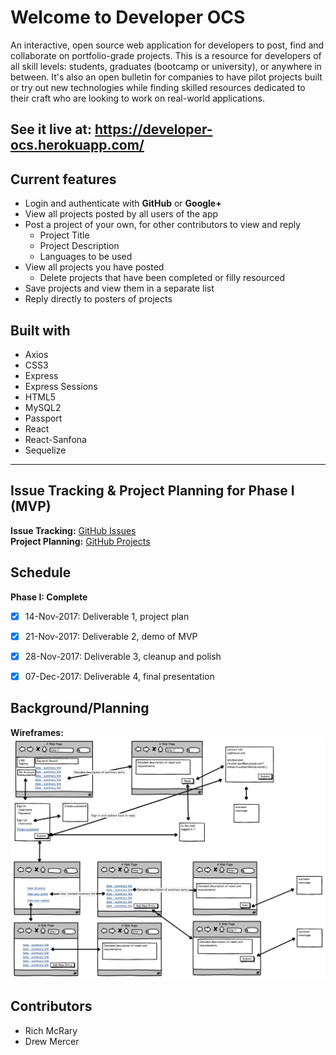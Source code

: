 # Welcome to **Developer OCS**
An interactive, open source web application for developers to post, find and collaborate on portfolio-grade projects. This is a resource for developers of all skill levels: students, graduates (bootcamp or university), or anywhere in between. It's also an open bulletin for companies to have pilot projects built or try out new technologies while finding skilled resources dedicated to their craft who are looking to work on real-world applications.

## See it live at: https://developer-ocs.herokuapp.com/ 

## **Current features**
* Login and authenticate with **GitHub** or **Google+**
* View all projects posted by all users of the app
* Post a project of your own, for other contributors to view and reply
    * Project Title
    * Project Description
    * Languages to be used
* View all projects you have posted
    * Delete projects that have been completed or filly resourced
* Save projects and view them in a separate list
* Reply directly to posters of projects
 

## **Built with**
* Axios
* CSS3
* Express
* Express Sessions
* HTML5
* MySQL2
* Passport
* React
* React-Sanfona
* Sequelize


***
## **Issue Tracking** & **Project Planning** for Phase I (MVP)
**Issue Tracking:** [GitHub Issues](https://github.com/drewwmercer/developer-ocs/issues "Issue Tracking via GitHub")  
**Project Planning:** [GitHub Projects](https://github.com/drewwmercer/developer-ocs/projects/1 "Project Planning with GitHub")


## **Schedule**
**Phase I: Complete**
- [x] 14-Nov-2017: Deliverable 1, project plan
- [x] 21-Nov-2017: Deliverable 2, demo of MVP
- [x] 28-Nov-2017: Deliverable 3, cleanup and polish
- [x] 07-Dec-2017: Deliverable 4, final presentation


## Background/Planning
**Wireframes:**
![Screenshot](devOCS-wireframe-grab-08Nov2017.png)

## **Contributors**
* Rich McRary
* Drew Mercer